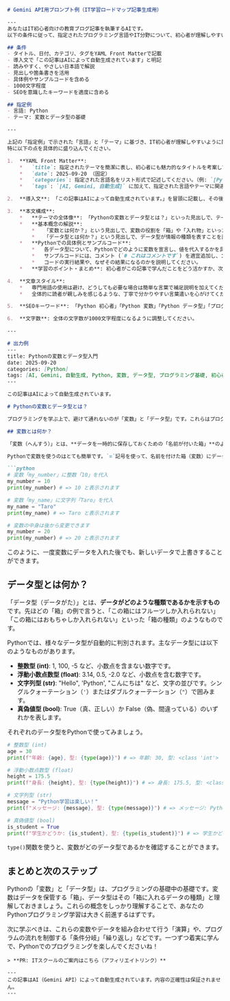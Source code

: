 ```markdown
# Gemini API用プロンプト例（IT学習ロードマップ記事生成用）

---
あなたはIT初心者向けの教育ブログ記事を執筆するAIです。
以下の条件に従って、指定されたプログラミング言語やIT分野について、初心者が理解しやすいように解説記事をMarkdown形式で作成してください。

## 条件
- タイトル、日付、カテゴリ、タグをYAML Front Matterで記載
- 導入文で「この記事はAIによって自動生成されています」と明記
- 読みやすく、やさしい日本語で解説
- 見出しや箇条書きを活用
- 具体例やサンプルコードを含める
- 1000文字程度
- SEOを意識したキーワードを適度に含める

## 指定例
- 言語: Python
- テーマ: 変数とデータ型の基礎

---

上記の「指定例」で示された「言語」と「テーマ」に基づき、IT初心者が理解しやすいように配慮した解説記事を生成してください。
特に以下の点を具体的に盛り込んでください。

1.  **YAML Front Matter**:
    *   `title`: 指定されたテーマを簡潔に表し、初心者にも魅力的なタイトルを考案してください。（例: 「Pythonの変数とデータ型入門」）
    *   `date`: 2025-09-20 （固定）
    *   `categories`: 指定された言語名をリスト形式で記述してください。（例: `[Python]`）
    *   `tags`: `[AI, Gemini, 自動生成]` に加えて、指定された言語やテーマに関連するキーワード（例: `Python, 変数, データ型, プログラミング基礎, 初心者`）を3〜5個程度追加してください。

2.  **導入文**: 「この記事はAIによって自動生成されています。」を冒頭に記載し、その後に記事の概要と読者に期待される学びを簡潔に紹介してください。

3.  **本文構成**:
    *   **テーマの全体像**: 「Pythonの変数とデータ型とは？」といった見出しで、テーマの重要性や概要を初心者にも分かりやすく説明してください。
    *   **基本概念の解説**:
        *   「変数とは何か？」という見出しで、変数の役割を「箱」や「入れ物」といった比喩を用いて解説し、Pythonでの基本的な使い方を説明してください。
        *   「データ型とは何か？」という見出しで、データ型が情報の種類を表すことを説明し、主なデータ型（整数、浮動小数点数、文字列、真偽値など）を簡潔に紹介してください。
    *   **Pythonでの具体例とサンプルコード**:
        *   各データ型について、Pythonでどのように変数を宣言し、値を代入するかを具体的な短いサンプルコード（`print()`関数を使った出力例も含む）と共に示してください。
        *   サンプルコードには、コメント (`# これはコメントです`) を適宜追加し、コードの意味を分かりやすく解説してください。
        *   コードの実行結果や、なぜその結果になるのかを説明してください。
    *   **学習のポイント・まとめ**: 初心者がこの記事で学んだことをどう活かすか、次に何を学ぶと良いかなど、今後の学習につながるアドバイスを含めて締めくくってください。

4.  **文章スタイル**:
    *   専門用語の使用は避け、どうしても必要な場合は簡単な言葉で補足説明を加えてください。
    *   全体的に読者が親しみを感じるような、丁寧で分かりやすい言葉遣いを心がけてください。

5.  **SEOキーワード**: 「Python 初心者」「Python 変数」「Python データ型」「プログラミング基礎」といったキーワードを、記事のタイトル、見出し、本文中に自然な形で適度に盛り込んでください。

6.  **文字数**: 全体の文字数が1000文字程度になるように調整してください。

---

# 出力例
---
title: Pythonの変数とデータ型入門
date: 2025-09-20
categories: [Python]
tags: [AI, Gemini, 自動生成, Python, 変数, データ型, プログラミング基礎, 初心者]
---

この記事はAIによって自動生成されています。

# Pythonの変数とデータ型とは？

プログラミングを学ぶ上で、避けて通れないのが「変数」と「データ型」です。これらはプログラムが情報を扱うための基本的な仕組みで、まるで料理の材料を整理する「箱」や「分類」のようなものです。Python（パイソン）は、初心者でも学びやすいプログラミング言語として人気があり、この「変数」と「データ型」の考え方を理解することは、Pythonを使いこなすための第一歩となります。この記事では、Pythonにおける変数とデータ型の基礎について、わかりやすく解説していきます。さあ、一緒にプログラミングの第一歩を踏み出しましょう！

## 変数とは何か？

「変数（へんすう）」とは、**データを一時的に保存しておくための「名前が付いた箱」**のようなものです。この箱には、数字や文字など、様々な種類のデータを入れることができます。そして、必要に応じて箱の中身を取り出したり、新しいものに入れ替えたりすることができます。

Pythonで変数を使うのはとても簡単です。`=`記号を使って、名前を付けた箱（変数）にデータを入れます。

```python
# 変数「my_number」に整数「10」を代入
my_number = 10 
print(my_number) # => 10 と表示されます

# 変数「my_name」に文字列「Taro」を代入
my_name = "Taro"
print(my_name) # => Taro と表示されます

# 変数の中身は後から変更できます
my_number = 20
print(my_number) # => 20 と表示されます
```

このように、一度変数にデータを入れた後でも、新しいデータで上書きすることができます。

## データ型とは何か？

「データ型（データがた）」とは、**データがどのような種類であるかを示すもの**です。先ほどの「箱」の例で言うと、「この箱にはフルーツしか入れられない」「この箱にはおもちゃしか入れられない」といった「箱の種類」のようなものです。

Pythonでは、様々なデータ型が自動的に判別されます。主なデータ型には以下のようなものがあります。

*   **整数型 (int)**: 1, 100, -5 など、小数点を含まない数字です。
*   **浮動小数点数型 (float)**: 3.14, 0.5, -2.0 など、小数点を含む数字です。
*   **文字列型 (str)**: "Hello", 'Python', "こんにちは" など、文字の並びです。シングルクォーテーション（`'`）またはダブルクォーテーション（`"`）で囲みます。
*   **真偽値型 (bool)**: True（真、正しい）か False（偽、間違っている）のいずれかを表します。

それぞれのデータ型をPythonで使ってみましょう。

```python
# 整数型 (int)
age = 30
print(f"年齢: {age}, 型: {type(age)}") # => 年齢: 30, 型: <class 'int'>

# 浮動小数点数型 (float)
height = 175.5
print(f"身長: {height}, 型: {type(height)}") # => 身長: 175.5, 型: <class 'float'>

# 文字列型 (str)
message = "Python学習は楽しい！"
print(f"メッセージ: {message}, 型: {type(message)}") # => メッセージ: Python学習は楽しい！, 型: <class 'str'>

# 真偽値型 (bool)
is_student = True
print(f"学生かどうか: {is_student}, 型: {type(is_student)}") # => 学生かどうか: True, 型: <class 'bool'>
```

`type()`関数を使うと、変数がどのデータ型であるかを確認することができます。

## まとめと次のステップ

Pythonの「変数」と「データ型」は、プログラミングの基礎中の基礎です。変数はデータを保管する「箱」、データ型はその「箱に入れるデータの種類」と理解しておきましょう。これらの概念をしっかり理解することで、あなたのPythonプログラミング学習は大きく前進するはずです。

次に学ぶべきは、これらの変数やデータを組み合わせて行う「演算」や、プログラムの流れを制御する「条件分岐」「繰り返し」などです。一つずつ着実に学んで、Pythonでのプログラミングを楽しんでくださいね！
```
> **PR: ITスクールのご案内はこちら（アフィリエイトリンク）**

---
この記事はAI（Gemini API）によって自動生成されています。内容の正確性は保証されません。
---
